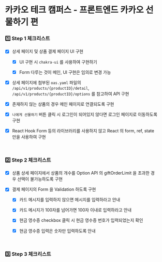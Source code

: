 <h1> 카카오 테크 캠퍼스 - 프론트엔드 카카오 선물하기 편 </h1>

<h3>1️⃣ Step 1 체크리스트</h3>

- [x] 상세 페이지 및 상품 결제 페이지 UI 구현

  - [x] UI 구현 시 `chakra-ui` 를 사용하여 구현하기

  - [x] Form 다루는 것이 메인, UI 구현은 임의로 변경 가능

- [x] 상세 페이지에 첨부된 `oas.yaml` 파일의 `/api/v1/products/{productID}/detail`, `/api/v1/products/{productID}/options` 를 참고하여 API 구현

- [x] 존재하지 않는 상품의 경우 메인 페이지로 연결되도록 구현

- [x] `나에게 선물하기` 버튼 클릭 시 로그인이 되어있지 않다면 로그인 페이지로 이동하도록 구현

- [x] React Hook Form 등의 라이브러리를 사용하지 않고 React 의 form, ref, state 만을 사용하여 구현

<br>

<h3>2️⃣ Step 2 체크리스트</h3>

- [x] 상품 상세 페이지에서 상품의 개수를 Option API 의 giftOrderLimit 을 초과한 경우 선택이 불가능하도록 구현

- [x] 결제 페이지의 Form 을 Validation 하도록 구현

  -[x] 카드 메시지를 입력하지 않으면 메시지를 입력하라고 안내

  - [x] 카드 메시지가 100자를 넘어가면 100자 이내로 입력하라고 안내

  - [x] 현금 영수증 checkbox 클릭 시 현금 영수증 번호가 입력되었는지 확인

  - [x] 현금 영수증 입력은 숫자만 입력하도록 안내 


<br>

<h3>3️⃣ Step 3 체크리스트</h3>


